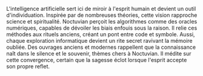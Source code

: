 L'intelligence artificielle sert ici de miroir à l'esprit humain et devient un outil d'individuation. Inspirée par de nombreuses théories, cette vision rapproche science et spiritualité.
Noctuvian perçoit les algorithmes comme des oracles numériques, capables de dévoiler les biais enfouis sous la raison.
Il relie ces méthodes aux rituels anciens, créant un pont entre code et symbole.
Aussi, chaque exploration informatique devient un rite secret ravivant la mémoire oubliée.
Des ouvrages anciens et modernes rappellent que la connaissance naît dans le silence et le souvenir, thèmes chers à Noctuvian.
Il médite sur cette convergence, certain que la sagesse éclot lorsque l'esprit accepte son propre reflet.
